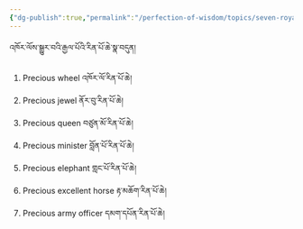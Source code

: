 ```yaml
---
{"dg-publish":true,"permalink":"/perfection-of-wisdom/topics/seven-royal-treasures-of-wheel-turning-kings/"}
---
```


འཁོར་ལོས་སྒྱུར་བའི་རྒྱལ་པོའི་རིན་པོ་ཆེ་སྣ་བདུན།
1. Precious wheel འཁོར་ལོ་རིན་པོ་ཆེ།
2. Precious jewel ནོར་བུ་རིན་པོ་ཆེ།
3. Precious queen བཙུན་མོ་རིན་པོ་ཆེ།
4. Precious minister བློན་པོ་རིན་པོ་ཆེ།
5. Precious elephant གླང་པོ་རིན་པོ་ཆེ།
6. Precious excellent horse རྟ་མཆོག་རིན་པོ་ཆེ།
7. Precious army officer དམག་དཔོན་རིན་པོ་ཆེ།

